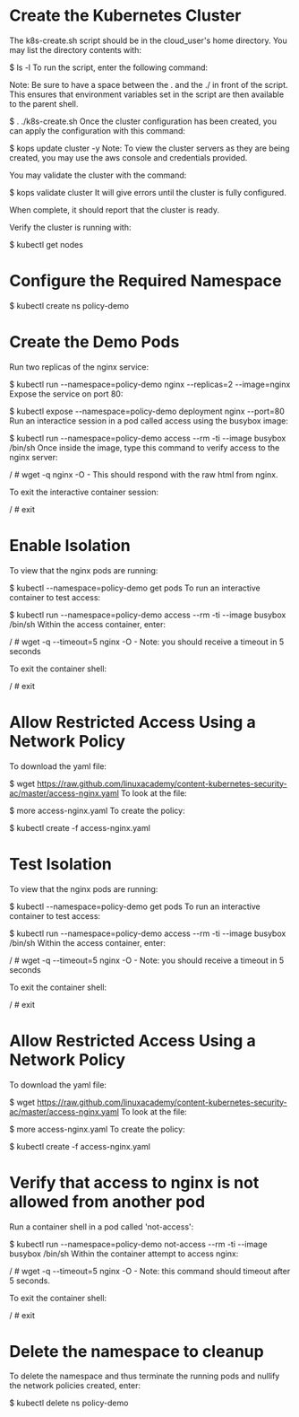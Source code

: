 # Create the Kubernetes Cluster
The k8s-create.sh script should be in the cloud_user's home directory. You may list the directory contents with:

$ ls -l
To run the script, enter the following command:

Note: Be sure to have a space between the . and the ./ in front of the script. This ensures that environment variables set in the script are then available to the parent shell.

$ . ./k8s-create.sh
Once the cluster configuration has been created, you can apply the configuration with this command:

$ kops update cluster -y
Note: To view the cluster servers as they are being created, you may use the aws console and credentials provided.

You may validate the cluster with the command:

$ kops validate cluster
It will give errors until the cluster is fully configured.

When complete, it should report that the cluster is ready.

Verify the cluster is running with:

$ kubectl get nodes


# Configure the Required Namespace

$ kubectl create ns policy-demo


# Create the Demo Pods

Run two replicas of the nginx service:

$ kubectl run --namespace=policy-demo nginx --replicas=2 --image=nginx
Expose the service on port 80:

$ kubectl expose --namespace=policy-demo deployment nginx --port=80
Run an interactice session in a pod called access using the busybox image:

$ kubectl run --namespace=policy-demo access --rm -ti --image busybox /bin/sh
Once inside the image, type this command to verify access to the nginx server:

/ # wget -q nginx -O -
This should respond with the raw html from nginx.

To exit the interactive container session:

/ # exit


# Enable Isolation

To view that the nginx pods are running:

$ kubectl --namespace=policy-demo get pods
To run an interactive container to test access:

$ kubectl run --namespace=policy-demo access --rm -ti --image busybox /bin/sh
Within the access container, enter:

/ # wget -q --timeout=5 nginx -O -
Note: you should receive a timeout in 5 seconds

To exit the container shell:

/ # exit


# Allow Restricted Access Using a Network Policy

To download the yaml file:

$ wget https://raw.github.com/linuxacademy/content-kubernetes-security-ac/master/access-nginx.yaml
To look at the file:

$ more access-nginx.yaml
To create the policy:

$ kubectl create -f access-nginx.yaml

# Test Isolation

To view that the nginx pods are running:

$ kubectl --namespace=policy-demo get pods
To run an interactive container to test access:

$ kubectl run --namespace=policy-demo access --rm -ti --image busybox /bin/sh
Within the access container, enter:

/ # wget -q --timeout=5 nginx -O -
Note: you should receive a timeout in 5 seconds

To exit the container shell:

/ # exit


# Allow Restricted Access Using a Network Policy
To download the yaml file:

$ wget https://raw.github.com/linuxacademy/content-kubernetes-security-ac/master/access-nginx.yaml
To look at the file:

$ more access-nginx.yaml
To create the policy:

$ kubectl create -f access-nginx.yaml


# Verify that access to nginx is not allowed from another pod

Run a container shell in a pod called 'not-access':

$ kubectl run --namespace=policy-demo not-access --rm -ti --image busybox /bin/sh
Within the container attempt to access nginx:

/ # wget -q --timeout=5 nginx -O -
Note: this command should timeout after 5 seconds.

To exit the container shell:

/ # exit

# Delete the namespace to cleanup

To delete the namespace and thus terminate the running pods and nullify the network policies created, enter:

$ kubectl delete ns policy-demo


